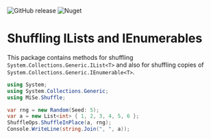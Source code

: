 ![GitHub release](https://img.shields.io/github/release/MSeifert04/MiSe.Shuffle) ![Nuget](https://img.shields.io/nuget/v/MiSe.Shuffle)

# Shuffling ILists and IEnumerables

This package contains methods for shuffling `System.Collections.Generic.IList<T>` and also
for shuffling copies of `System.Collections.Generic.IEnumerable<T>`.

```csharp
using System;
using System.Collections.Generic;
using MiSe.Shuffle;

var rng = new Random(Seed: 5);
var a = new List<int> { 1, 2, 3, 4, 5, 6 };
ShuffleOps.ShuffleInPlace(a, rng);
Console.WriteLine(string.Join(", ", a));
```